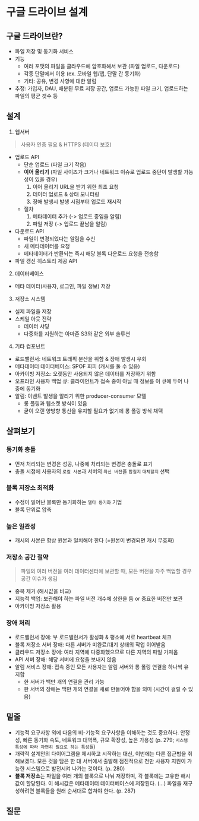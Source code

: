 # 구글 드라이브 설계

## 구글 드라이브란?
- 파일 저장 및 동기화 서비스
- 기능
  * 여러 포맷의 파일을 클라우드에 암호화해서 보관 (파일 업로드, 다운로드)
  * 각종 단말에서 이용 (ex. 모바일 웹/앱, 단말 간 동기화)
  * 기타: 공유, 변경 사항에 대한 알림
- 추정: 가입자, DAU, 배분된 무료 저장 공간, 업로드 가능한 파일 크기, 업로드하는 파일의 평균 갯수 등

## 설계
1. 웹서버
  > 사용자 인증 필요 & HTTPS (데이터 보호) 
  - 업로드 API
    * 단순 업로드 (파일 크기 작음)
    * **이어 올리기** (파일 사이즈가 크거나 네트워크 이슈로 업로드 중단이 발생할 가능성이 있을 경우)
      1. 이어 올리기 URL을 받기 위한 최초 요청
      2. 데이터 업로드 & 상태 모니터링
      3. 장애 발생시 발생 시점부터 업로드 재시작
    * 절차
      1. 메타데이터 추가 (-> 업로드 중임을 알림)
      2. 파일 저장 (-> 업로드 끝남을 알림)
  - 다운로드 API
    * 파일이 변경되었다는 알림을 수신
    * 새 메타데이터를 요청
    * 메타데이터가 반환되는 즉시 해당 블록 다운로드 요청을 전송함
  - 파일 갱신 히스토리 제공 API
2. 데이터베이스
  - 메타 데이터(사용자, 로그인, 파일 정보) 저장
3. 저장소 시스템
  - 실제 파일을 저장
  - 스케일 아웃 전략
    * 데이터 샤딩
    * 다중화를 지원하는 아마존 S3와 같은 외부 솔루션
4. 기타 컴포넌트
  - 로드밸런서: 네트워크 트래픽 분산을 위함 & 장애 발생시 우회
  - 메타데이터 데이터베이스: SPOF 회피 (캐시를 둘 수 있음)
  - 아카이빙 저장소: 오랫동안 사용되지 않은 데이터를 저장하기 위함
  - 오프라인 사용자 백업 큐: 클라이언트가 접속 중이 아닐 때 정보를 이 큐에 두어 나중에 동기화
  - 알림: 이벤트 발생을 알리기 위한 producer-consumer 모델
    * 롱 폴링과 웹소켓 방식이 있음
    * 굳이 오랜 양방향 통신을 유지할 필요가 없기에 롱 폴링 방식 채택

## 살펴보기
### 동기화 충돌
- 먼저 처리되는 변경은 성공, 나중에 처리되는 변경은 충돌로 표기
- 충돌 시점에 사용자의 `로컬 사본`과 서버의 `최신 버전`을 `합칠지` `대체할지` 선택

### 블록 저장소 최적화
- 수정이 일어난 블록만 동기화하는 `델타 동기화` 기법
- 블록 단위로 압축

### 높은 일관성
- 캐시의 사본은 항상 원본과 일치해야 한다 (=원본이 변경되면 캐시 무효화)

### 저장소 공간 절약
> 파일의 여러 버전을 여러 데이터센터에 보관할 때, 모든 버전을 자주 백업할 경우 공간 이슈가 생김
- 중복 제거 (해시값을 비교)
- 지능적 백업: 보관해야 하는 파일 버전 개수에 상한을 둠 or 중요한 버전만 보관
- 아카이빙 저장소 활용

### 장애 처리
- 로드밸런서 장애: 부 로드밸런서가 활성화 & 평소에 서로 heartbeat 체크
- 블록 저장소 서버 장애: 다른 서버가 미완료/대기 상태의 작업 이어받음
- 클라우드 저장소 장애: 여러 지역에 다중화했으므로 다른 지역의 파일 가져옴
- API 서버 장애: 해당 서버에 요청을 보내지 않음
- 알림 서비스 장애: 접속 중인 모든 사용자는 알림 서버와 롱 폴링 연결을 하나씩 유지함
  * 한 서버가 백만 개의 연결을 관리 가능
  * 한 서버의 장애는 백만 개의 연결을 새로 만들어야 함을 의미 (시간이 걸릴 수 있음)

## 밑줄
- 기능적 요구사항 외에 다음의 비-기능적 요구사항을 이해하는 것도 중요하다. 안정성, 빠른 동기화 속도, 네트워크 대역폭, 규모 확장성, 높은 가용성 (p. 279; `시스템 특성에 따라 자연히 필요로 하는 특성들`)
- 개략적 설계안의 다이어그램을 제시하고 시작하는 대신, 이번에는 다른 접근법을 취해보겠다. 모든 것을 담은 한 대 서버에서 출발해 점진적으로 천만 사용자 지원이 가능한 시스템으로 발전시켜 나가는 것이다. (p. 280)
- **블록 저장소**는 파일을 여러 개의 블록으로 나눠 저장하며, 각 블록에는 고유한 해시값이 할당된다. 이 해시값은 메타데이터 데이터베이스에 저장된다. (...) 파일을 재구성하려면 블록들을 원래 순서대로 합쳐야 한다. (p. 287)

## 질문